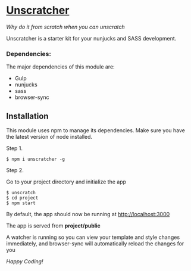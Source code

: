 # [Unscratcher](https://www.npmjs.com/package/unscratcher)

*Why do it from scratch when you can unscratch*

Unscratcher is a starter kit for your nunjucks and SASS development.

### Dependencies:

The major dependencies of this module are:

- Gulp
- nunjucks
- sass
- browser-sync

## Installation

This module uses npm to manage its dependencies. Make sure you have the latest version of node installed.

Step 1.

`$ npm i unscratcher -g`

Step 2.

Go to your project directory and initialize the app

```
$ unscratch
$ cd project
$ npm start
```

By default, the app should now be running at [http://localhost:3000](http://localhost:3000)

The app is served from **project/public**

A watcher is running so you can view your template and style changes immediately, and browser-sync will automatically reload the changes for you

*Happy Coding!*
